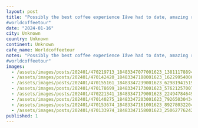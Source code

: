 ```yaml
---
layout: post
title: "Possibly the best coffee experience Iâve had to date, amazing recommendation from a workmate.
#worldcoffeetour"
date: "2024-01-16"
city: Unknown
country: Unknown
continent: Unknown
cafe_name: Worldcoffeetour
notes: "Possibly the best coffee experience Iâve had to date, amazing recommendation from a workmate.
#worldcoffeetour"
images:
  - /assets/images/posts/202401/470219713_18483347077001623_1381117889439834312_n_17863362717037374.jpg
  - /assets/images/posts/202401/470142420_18483347188001623_1622995400690833055_n_18091874974398983.jpg
  - /assets/images/posts/202401/470155161_18483347239001623_6298194151902574805_n_17850104103117693.jpg
  - /assets/images/posts/202401/470178699_18483347173001623_5762125700792206034_n_18053276128533435.jpg
  - /assets/images/posts/202401/470221341_18483347179001623_2249478464908952876_n_18036301603672851.jpg
  - /assets/images/posts/202401/470140275_18483347203001623_7926503043423805840_n_18410146066002436.jpg
  - /assets/images/posts/202401/470153674_18483347161001623_8927803220433961301_n_18026317294742120.jpg
  - /assets/images/posts/202401/470133974_18483347158001623_2506277624204810641_n_17985763664561961.jpg
published: 1
---
```

